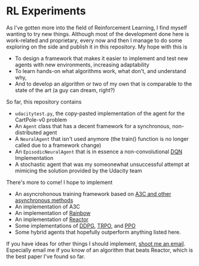 # RL Experiments 

As I've gotten more into the field of Reinforcement Learning, I find myself wanting to try new things. Although most of the development done here is work-related and proprietary, every now and then I manage to do some exploring on the side and publish it in this repository. My hope with this is 

- To design a framework that makes it easier to implement and test new agents with new environments, increasing adaptability 
- To learn hands-on what algorithms work, what don't, and understand why, 
- And to develop an algorithm or two of my own that is comparable to the state of the art (a guy can dream, right?) 

So far, this repository contains 
- `udacitytest.py`, the copy-pasted implementation of the agent for the CartPole-v0 problem 
- An `Agent` class that has a decent framework for a synchronous, non-distributed agent 
- A `NeuralAgent` that isn't used anymore (the train() function is no longer called due to a framework change) 
- An `EpisodicNeuralAgent` that is in essence a non-convolutional [DQN](http://www.arxiv.org/abs/1312.5602) Implementation 
- A stochastic agent that was my someonewhat unsuccessful attempt at mimicing the solution provided by the Udacity team 

There's more to come! I hope to implement 
- An asyncrohonous training framework based on [A3C and other asynchronous methods](https://arxiv.org/pdf/1602.01783.pdf) 
- An implementation of A3C 
- An implementation of [Rainbow](https://arxiv.org/abs/1710.02298) 
- An implementation of [Reactor](https://arxiv.org/abs/1704.04651) 
- Some implementations of [DDPG](https://arxiv.org/abs/1509.02971), [TRPO](https://arxiv.org/abs/1502.05477), and [PPO](https://arxiv.org/abs/1707.06347) 
- Some hybrid agents that hopefully outperform anything listed here. 

If you have ideas for other things I should implement, [shoot me an email](mailto:rajshrimali@gmail.com). Especially email me if you know of an algorithm that beats Reactor, which is the best paper I've found so far. 
